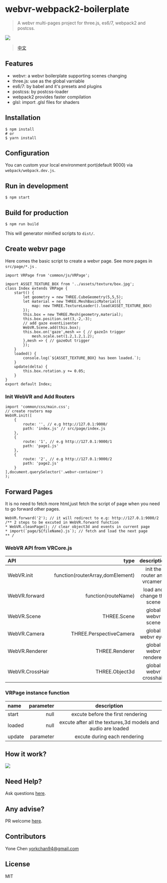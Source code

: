 # webvr-webpack2-boilerplate

> A webvr multi-pages project for three.js, es6/7, webpack2 and postcss.

![](https://pic2.zhimg.com/v2-251229f9ea0b901b1d29bd2aa11a69e9_b.png)

> [中文](https://zhuanlan.zhihu.com/p/26907805)

## Features

* webvr: a webvr boilerplate supporting scenes changing
* three.js: use as the global varriable
* es6/7: by babel and it's presets and plugins
* postcss: by postcss-loader
* webpack2 provides faster compilation
* glsl: import .glsl files for shaders

## Installation

    $ npm install
    # or
    $ yarn install

## Configuration

You can custom your local environment port(default 9000) via `webpack/webpack.dev.js`.

## Run in development

    $ npm start

## Build for production

    $ npm run build

This will generator minified scripts to `dist/`.

## Create webvr page

Here comes the basic script to create a webvr page.
See more pages in `src/page/*.js` .
```
import VRPage from 'common/js/VRPage';

import ASSET_TEXTURE_BOX from '../assets/texture/box.jpg';
class Index extends VRPage {
	start() {
		let geometry = new THREE.CubeGeometry(5,5,5);
		let material = new THREE.MeshBasicMaterial({ 
			map: new THREE.TextureLoader().load(ASSET_TEXTURE_BOX) 
		});
		this.box = new THREE.Mesh(geometry,material);
		this.box.position.set(3,-2,-3);
		// add gaze eventLisenter
		WebVR.Scene.add(this.box);
		this.box.on('gaze',mesh => { // gazeIn trigger
			mesh.scale.set(1.2,1.2,1.2);
		},mesh => { // gazeOut trigger
		});
	}
	loaded() {
        console.log(`${ASSET_TEXTURE_BOX} has been loaded.`);
	}
	update(delta) {
		this.box.rotation.y += 0.05;
	}
}
export default Index;
```

### Init WebVR and Add Routers

```
import 'common/css/main.css';
// create routers map 
WebVR.init([
    {
        route: '', // e.g http://127.0.1:9000/
        path: 'index.js' // src/page/index.js
    },
    {
        route: '1', // e.g http://127.0.1:9000/1
        path: 'page1.js'
    },
    {
        route: '2', // e.g http://127.0.1:9000/2
        path: 'page2.js'
    }
],document.querySelector('.webvr-container')
);
```

## Forward Pages
It is no need to fetch more html,just fetch the script of page when you need to go forward other pages.
```
WebVR.forward('2'); // it will redirect to e.g: http://127.0.1:9000/2
/** 2 steps to be excuted in WebVR.forward function
* WebVR.cleanPage(); // clear object3d and events in current page
* import(`page/${fileName}.js`); // fetch and load the next page
** /
```

### WebVR API from VRCore.js

| API | type | description |
|:-----------|------------:|:------------:| 
| WebVR.init       |        function(routerArray,domElement) |     init the router and vrcamera   
| WebVR.forward       |        function(routeName) |     load and change the scene  
| WebVR.Scene       |        THREE.Scene |     global webvr scene     
| WebVR.Camera     |      THREE.PerspectiveCamera |    global webvr eyes    
| WebVR.Renderer       |        THREE.Renderer |     global webvr renderer      
| WebVR.CrossHair       |        THREE.Object3d |     global webvr crosshair  

### VRPage instance function

| name | parameter | description |
|:-----------|------------:|:------------:|
| start         |          null |      excute before the first rendering      
| loaded       |       null |    excute after all the textures,3d models and audio are loaded    
| update    |     parameter |   excute during each rendering


## How it work?

![](http://upload-images.jianshu.io/upload_images/1939855-906ca3b5b179b888.png)

## Need Help?

Ask questions [here](https://github.com/YoneChen/webvr-webpack2-boilerplate/issues).

## Any advise?

PR welcome [here](https://github.com/YoneChen/webvr-webpack2-boilerplate/pulls).

## Contributors

Yone Chen <yorkchan94@gmail.com>

## License

MIT
